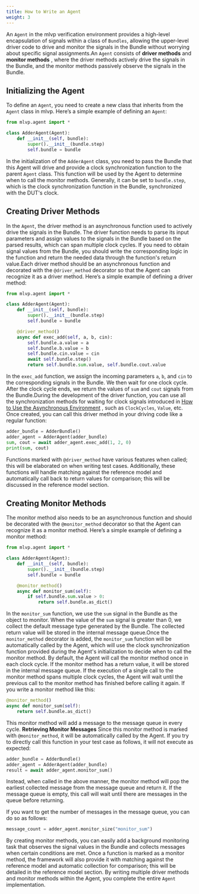 ```yaml
---
title: How to Write an Agent
weight: 3
---
```



An `Agent` in the mlvp verification environment provides a high-level encapsulation of signals within a class of `Bundles`, allowing the upper-level driver code to drive and monitor the signals in the Bundle without worrying about specific signal assignments.An `Agent` consists of **driver methods**  and **monitor methods** , where the driver methods actively drive the signals in the Bundle, and the monitor methods passively observe the signals in the Bundle.
## Initializing the Agent 
To define an `Agent`, you need to create a new class that inherits from the `Agent` class in mlvp. Here’s a simple example of defining an `Agent`:

```python
from mlvp.agent import *

class AdderAgent(Agent):
    def __init__(self, bundle):
        super().__init__(bundle.step)
        self.bundle = bundle
```
In the initialization of the `AdderAgent` class, you need to pass the Bundle that this Agent will drive and provide a clock synchronization function to the parent `Agent` class. This function will be used by the Agent to determine when to call the monitor methods. Generally, it can be set to `bundle.step`, which is the clock synchronization function in the Bundle, synchronized with the DUT's clock.
## Creating Driver Methods 
In the `Agent`, the driver method is an asynchronous function used to actively drive the signals in the Bundle. The driver function needs to parse its input parameters and assign values to the signals in the Bundle based on the parsed results, which can span multiple clock cycles. If you need to obtain signal values from the Bundle, you should write the corresponding logic in the function and return the needed data through the function's return value.Each driver method should be an asynchronous function and decorated with the `@driver_method` decorator so that the Agent can recognize it as a driver method.
Here’s a simple example of defining a driver method:


```python
from mlvp.agent import *

class AdderAgent(Agent):
    def __init__(self, bundle):
        super().__init__(bundle.step)
        self.bundle = bundle

    @driver_method()
    async def exec_add(self, a, b, cin):
        self.bundle.a.value = a
        self.bundle.b.value = b
        self.bundle.cin.value = cin
        await self.bundle.step()
        return self.bundle.sum.value, self.bundle.cout.value
```
In the `exec_add` function, we assign the incoming parameters `a`, `b`, and `cin` to the corresponding signals in the Bundle. We then wait for one clock cycle. After the clock cycle ends, we return the values of `sum` and `cout` signals from the Bundle.During the development of the driver function, you can use all the synchronization methods for waiting for clock signals introduced in [How to Use the Asynchronous Environment](https://chatgpt.com/docs/mlvp/env/start_test) , such as `ClockCycles`, `Value`, etc.
Once created, you can call this driver method in your driving code like a regular function:


```python
adder_bundle = AdderBundle()
adder_agent = AdderAgent(adder_bundle)
sum, cout = await adder_agent.exec_add(1, 2, 0)
print(sum, cout)
```
Functions marked with `@driver_method` have various features when called; this will be elaborated on when writing test cases. Additionally, these functions will handle matching against the reference model and automatically call back to return values for comparison; this will be discussed in the reference model section.
## Creating Monitor Methods 
The monitor method also needs to be an asynchronous function and should be decorated with the `@monitor_method` decorator so that the Agent can recognize it as a monitor method.
Here’s a simple example of defining a monitor method:


```python
from mlvp.agent import *

class AdderAgent(Agent):
    def __init__(self, bundle):
        super().__init__(bundle.step)
        self.bundle = bundle

    @monitor_method()
    async def monitor_sum(self):
        if self.bundle.sum.value > 0:
            return self.bundle.as_dict()
```
In the `monitor_sum` function, we use the `sum` signal in the Bundle as the object to monitor. When the value of the `sum` signal is greater than 0, we collect the default message type generated by the Bundle. The collected return value will be stored in the internal message queue.Once the `monitor_method` decorator is added, the `monitor_sum` function will be automatically called by the Agent, which will use the clock synchronization function provided during the Agent's initialization to decide when to call the monitor method. By default, the Agent will call the monitor method once in each clock cycle. If the monitor method has a return value, it will be stored in the internal message queue. If the execution of a single call to the monitor method spans multiple clock cycles, the Agent will wait until the previous call to the monitor method has finished before calling it again.
If you write a monitor method like this:


```python
@monitor_method()
async def monitor_sum(self):
    return self.bundle.as_dict()
```

This monitor method will add a message to the message queue in every cycle.
**Retrieving Monitor Messages** Since this monitor method is marked with `@monitor_method`, it will be automatically called by the Agent. If you try to directly call this function in your test case as follows, it will not execute as expected:

```python
adder_bundle = AdderBundle()
adder_agent = AdderAgent(adder_bundle)
result = await adder_agent.monitor_sum()
```

Instead, when called in the above manner, the monitor method will pop the earliest collected message from the message queue and return it. If the message queue is empty, this call will wait until there are messages in the queue before returning.

If you want to get the number of messages in the message queue, you can do so as follows:


```python
message_count = adder_agent.monitor_size("monitor_sum")
```

By creating monitor methods, you can easily add a background monitoring task that observes the signal values in the Bundle and collects messages when certain conditions are met. Once a function is marked as a monitor method, the framework will also provide it with matching against the reference model and automatic collection for comparison; this will be detailed in the reference model section.
By writing multiple driver methods and monitor methods within the Agent, you complete the entire `Agent` implementation.